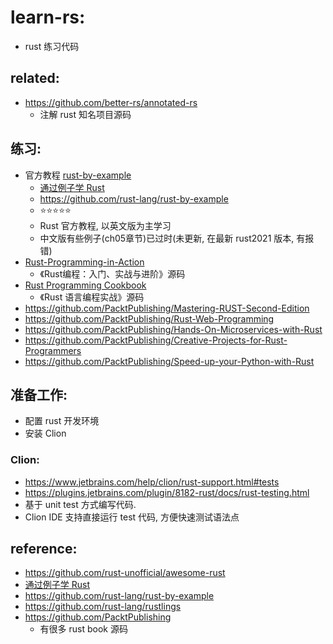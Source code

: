 # learn-rs:

- rust 练习代码

## related:

- https://github.com/better-rs/annotated-rs
    - 注解 rust 知名项目源码

## 练习:

- 官方教程 [rust-by-example](https://doc.rust-lang.org/rust-by-example/index.html)
    - [通过例子学 Rust](https://rustwiki.org/zh-CN/rust-by-example/index.html)
    - https://github.com/rust-lang/rust-by-example
    - ⭐⭐⭐⭐⭐
    - Rust 官方教程, 以英文版为主学习
    - 中文版有些例子(ch05章节)已过时(未更新, 在最新 rust2021 版本, 有报错)
- [Rust-Programming-in-Action](https://github.com/inrust/Rust-Programming-in-Action)
    - 《Rust编程：入门、实战与进阶》源码
- [Rust Programming Cookbook](https://github.com/PacktPublishing/Rust-Programming-Cookbook)
    - 《Rust 语言编程实战》源码
- https://github.com/PacktPublishing/Mastering-RUST-Second-Edition
- https://github.com/PacktPublishing/Rust-Web-Programming
- https://github.com/PacktPublishing/Hands-On-Microservices-with-Rust
- https://github.com/PacktPublishing/Creative-Projects-for-Rust-Programmers
- https://github.com/PacktPublishing/Speed-up-your-Python-with-Rust

## 准备工作:

- 配置 rust 开发环境
- 安装 Clion

### Clion:

- https://www.jetbrains.com/help/clion/rust-support.html#tests
- https://plugins.jetbrains.com/plugin/8182-rust/docs/rust-testing.html
- 基于 unit test 方式编写代码.
- Clion IDE 支持直接运行 test 代码, 方便快速测试语法点

## reference:

- https://github.com/rust-unofficial/awesome-rust
- [通过例子学 Rust](https://rustwiki.org/zh-CN/rust-by-example/index.html)
- https://github.com/rust-lang/rust-by-example
- https://github.com/rust-lang/rustlings
- https://github.com/PacktPublishing
    - 有很多 rust book 源码
